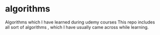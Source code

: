 # algorithms
Algorithms which I have learned during udemy courses
This repo includes all sort of algorithms , which I have usually came across while learning.
